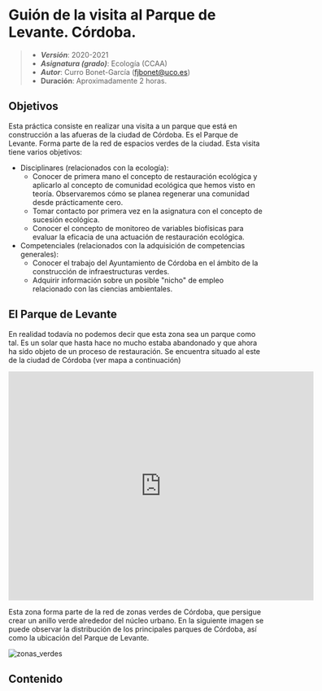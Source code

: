 # Guión de la visita al Parque de Levante. Córdoba.

> + **_Versión_**: 2020-2021
> + **_Asignatura (grado)_**: Ecología (CCAA)
> + **_Autor_**: Curro Bonet-García (fjbonet@uco.es)
> + **Duración**: Aproximadamente 2 horas.



## Objetivos 

Esta práctica consiste en realizar una visita a un parque que está en construcción a las afueras de la ciudad de Córdoba. Es el Parque de Levante. Forma parte de la red de espacios verdes de la ciudad. Esta visita tiene varios objetivos:
+ Disciplinares (relacionados con la ecología):
  + Conocer de primera mano el concepto de restauración ecológica y aplicarlo al concepto de comunidad ecológica que hemos visto en teoría. Observaremos cómo se planea regenerar una comunidad desde prácticamente cero.
  + Tomar contacto por primera vez en la asignatura con el concepto de sucesión ecológica.
  + Conocer el concepto de monitoreo de variables biofísicas para evaluar la eficacia de una actuación de restauración ecológica.
+ Competenciales (relacionados con la adquisición de competencias generales):
  + Conocer el trabajo del Ayuntamiento de Córdoba en el ámbito de la construcción de infraestructuras verdes.
  + Adquirir información sobre un posible "nicho" de empleo relacionado con las ciencias ambientales.


## El Parque de Levante

En realidad todavía no podemos decir que esta zona sea un parque como tal. Es un solar que hasta hace no mucho estaba abandonado y que ahora ha sido objeto de un proceso de restauración. Se encuentra situado al este de la ciudad de Córdoba (ver mapa a continuación)

<iframe src="https://www.google.com/maps/embed?pb=!1m18!1m12!1m3!1d10003.568994999112!2d-4.753578653084803!3d37.90256972420196!2m3!1f0!2f0!3f0!3m2!1i1024!2i768!4f13.1!3m3!1m2!1s0xd6cdfbd8ef93c49%3A0xfd67740fcd6a89f8!2sParque%20de%20Levante!5e1!3m2!1ses!2ses!4v1617626081786!5m2!1ses!2ses" width="600" height="450" style="border:0;" allowfullscreen="" loading="lazy"></iframe>

Esta zona forma parte de la red de zonas verdes de Córdoba, que persigue crear un anillo verde alrededor del núcleo urbano. En la siguiente imagen se puede observar la distribución de los principales parques de Córdoba, así como la ubicación del Parque de Levante.

![zonas_verdes]()
## Contenido



